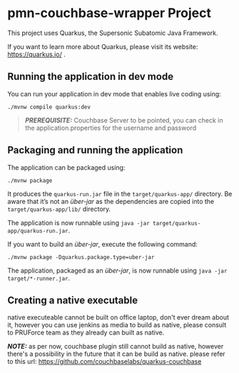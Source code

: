 # pmn-couchbase-wrapper Project

This project uses Quarkus, the Supersonic Subatomic Java Framework.

If you want to learn more about Quarkus, please visit its website: https://quarkus.io/ .

## Running the application in dev mode

You can run your application in dev mode that enables live coding using:
```shell script
./mvnw compile quarkus:dev
```

> **_PREREQUISITE:_** Couchbase Server to be pointed, you can check in the application.properties for the username and password

## Packaging and running the application

The application can be packaged using:
```shell script
./mvnw package
```
It produces the `quarkus-run.jar` file in the `target/quarkus-app/` directory.
Be aware that it’s not an _über-jar_ as the dependencies are copied into the `target/quarkus-app/lib/` directory.

The application is now runnable using `java -jar target/quarkus-app/quarkus-run.jar`.

If you want to build an _über-jar_, execute the following command:
```shell script
./mvnw package -Dquarkus.package.type=uber-jar
```

The application, packaged as an _über-jar_, is now runnable using `java -jar target/*-runner.jar`.

## Creating a native executable

native executeable cannot be built on office laptop, don't ever dream about it, however you can use jenkins as media to build as native, please consult to PRUForce team as they already can built as native.

**_NOTE:_** as per now, couchbase plugin still cannot build as native, however there's a possibility in the future that it can be build as native. please refer to this url: https://github.com/couchbaselabs/quarkus-couchbase
